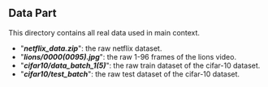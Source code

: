 ## Data Part

This directory contains all real data used in main context.

- "***netflix_data.zip***": the raw netflix dataset.
- "***lions/0000(0095).jpg***": the raw 1-96 frames of the lions video.
- "***cifar10/data_batch_1(5)***": the raw train dataset of the cifar-10 dataset.
- "***cifar10/test_batch***": the raw test dataset of the cifar-10 dataset.
